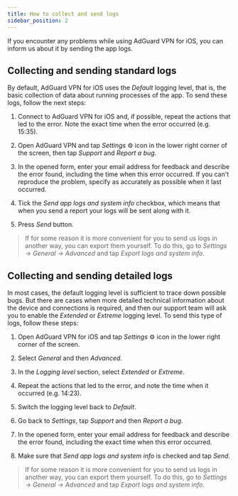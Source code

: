 ```yaml
---
title: How to collect and send logs
sidebar_position: 2
---
```


If you encounter any problems while using AdGuard VPN for iOS, you can inform us about it by sending the app logs.

## Collecting and sending standard logs

By default, AdGuard VPN for iOS uses the *Default* logging level, that is, the basic collection of data about running processes of the app. To send these logs, follow the next steps:

1. Connect to AdGuard VPN for iOS and, if possible, repeat the actions that led to the error. Note the exact time when the error occurred (e.g. 15:35).

2. Open AdGuard VPN and tap *Settings* ⚙ icon in the lower right corner of the screen, then tap *Support* and *Report a bug*.

3. In the opened form, enter your email address for feedback and describe the error found, including the time when this error occurred. If you can't reproduce the problem, specify as accurately as possible when it last occurred.

4. Tick the *Send app logs and system info* checkbox, which means that when you send a report your logs will be sent along with it.

5. Press *Send* button.

>If for some reason it is more convenient for you to send us logs in another way, you can export them yourself.
>To do this, go to *Settings* → *General* → *Advanced* and tap *Export logs and system info*.

## Collecting and sending detailed logs

In most cases, the default logging level is sufficient to trace down possible bugs. But there are cases when more detailed technical information about the device and connections is required, and then our support team will ask you to enable the *Extended* or *Extreme* logging level. To send this type of logs, follow these steps:

1. Open AdGuard VPN for iOS and tap *Settings* ⚙ icon in the lower right corner of the screen.

2. Select *General* and then *Advanced*.

3. In the *Logging level* section, select *Extended* or *Extreme*.

4. Repeat the actions that led to the error, and note the time when it occurred (e.g. 14:23).

5. Switch the logging level back to *Default*.

6. Go back to *Settings*, tap *Support* and then *Report a bug*.

7. In the opened form, enter your email address for feedback and describe the error found, including the exact time when this error occurred.

8. Make sure that *Send app logs and system info* is checked and tap *Send*.

>If for some reason it is more convenient for you to send us logs in another way, you can export them yourself.
>To do this, go to *Settings* → *General* → *Advanced* and tap *Export logs and system info*.
